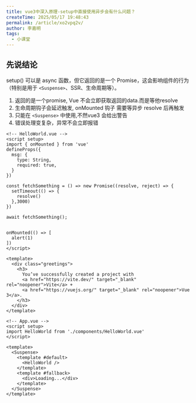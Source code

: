 ```yaml
---
title: vue3中深入原理-setup中直接使用异步会有什么问题？
createTime: 2025/05/17 19:48:43
permalink: /article/xo2vpq2v/
author: 李嘉明
tags:
  - 小课堂
---
```



## 先说结论

setup() 可以是 async 函数，但它返回的是一个 Promise，这会影响组件的行为（特别是用于 `<Suspense>`、SSR、生命周期等）。

1. 返回的是一个promise, Vue 不会立即获取返回的data.而是等他resolve
2. 生命周期钩子会延迟触发, onMounted 钩子 需要等异步 resolve 后再触发
3. 只能在 `<Suspense>` 中使用,不然vue3 会给出警告
4. 错误处理变复杂，异常不会立即报错


```vue
<!-- HelloWorld.vue -->
<script setup>
import { onMounted } from 'vue'
defineProps({
  msg: {
    type: String,
    required: true,
  }
})

const fetchSomething = () => new Promise((resolve, reject) => {
  setTimeout(() => {
    resolve()
  },3000)
})

await fetchSomething();


onMounted(() => [
  alert(1)
])
</script>

<template>
  <div class="greetings">
    <h3>
      You’ve successfully created a project with
      <a href="https://vite.dev/" target="_blank" rel="noopener">Vite</a> +
      <a href="https://vuejs.org/" target="_blank" rel="noopener">Vue 3</a>.
    </h3>
  </div>
</template>
```


```vue
<!-- App.vue -->
<script setup>
import HelloWorld from './components/HelloWorld.vue'
</script>

<template>
  <Suspense>
    <template #default>
      <HelloWorld />
    </template>
    <template #fallback>
      <div>Loading...</div>
    </template>
  </Suspense>
</template>
```